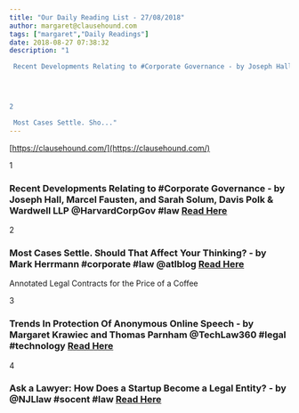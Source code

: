 ```yaml
---
title: "Our Daily Reading List - 27/08/2018"
author: margaret@clausehound.com
tags: ["margaret","Daily Readings"]
date: 2018-08-27 07:38:32
description: "1

 Recent Developments Relating to #Corporate Governance - by Joseph Hall, Marcel Fausten, and Sarah Solum, Davis Polk & Wardwell LLP @HarvardCorpGov #law Read Here

 


2

 Most Cases Settle. Sho..."
---
```


[https://clausehound.com/](https://clausehound.com/)

1

###  Recent Developments Relating to #Corporate Governance - by Joseph Hall, Marcel Fausten, and Sarah Solum, Davis Polk & Wardwell LLP @HarvardCorpGov #law [Read Here](https://goo.gl/bqdiwD)

 

2

###  Most Cases Settle. Should That Affect Your Thinking? - by Mark Herrmann #corporate #law @atlblog  [Read Here](https://abovethelaw.com/2018/08/most-cases-settle-should-that-affect-your-thinking/)

Annotated Legal Contracts
for the Price of a Coffee

3

###  Trends In Protection Of Anonymous Online Speech - by Margaret Krawiec and Thomas Parnham @TechLaw360 #legal #technology  [Read Here](https://www.law360.com/technology/articles/1072039/trends-in-protection-of-anonymous-online-speech)

 

4

###  Ask a Lawyer: How Does a Startup Become a Legal Entity? - by @NJLlaw #socent #law [Read Here](https://www.americaninno.com/minne/from-the-community-minne/ask-a-lawyer-how-does-a-startup-become-a-legal-entity/)

 